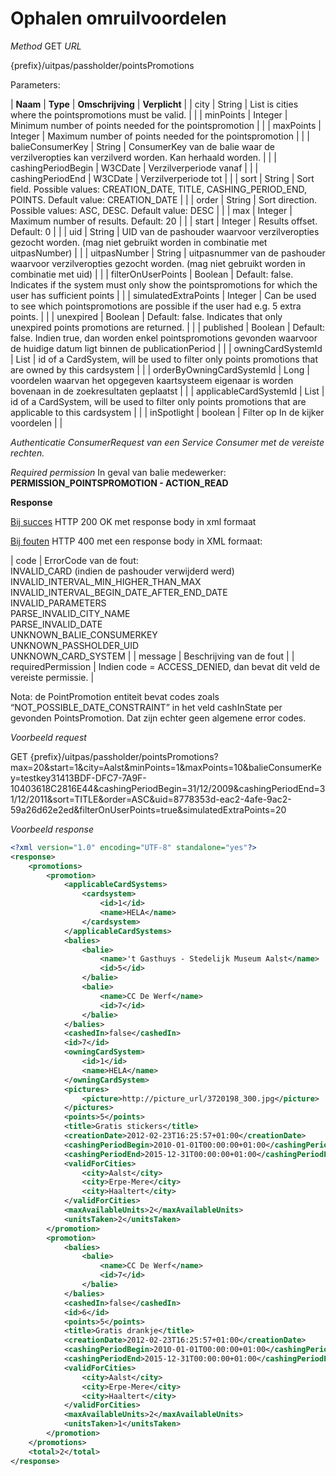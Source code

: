 ---
---

# Ophalen omruilvoordelen

_Method_
GET
_URL_

{prefix}/uitpas/passholder/pointsPromotions

Parameters:

| **Naam** | **Type** | **Omschrijving** | **Verplicht** |
| city | String | List is cities where the pointspromotions must be valid. |  |
| minPoints | Integer | Minimum number of points needed for the pointspromotion |  |
| maxPoints | Integer | Maximum number of points needed for the pointspromotion |  |
| balieConsumerKey | String | ConsumerKey van de balie waar de verzilveropties kan verzilverd worden. Kan herhaald worden. |  |
| cashingPeriodBegin | W3CDate | Verzilverperiode vanaf |  |
| cashingPeriodEnd | W3CDate | Verzilverperiode tot |  |
| sort | String | Sort field. Possible values: CREATION_DATE, TITLE, CASHING_PERIOD_END, POINTS. Default value: CREATION_DATE |  |
| order | String | Sort direction. Possible values: ASC, DESC. Default value: DESC |  |
| max | Integer | Maximum number of results. Default: 20 |  |
| start | Integer | Results offset. Default: 0 |  |
| uid | String | UID van de pashouder waarvoor verzilveropties gezocht worden. (mag niet gebruikt worden in combinatie met uitpasNumber) |  |
| uitpasNumber | String | uitpasnummer van de pashouder waarvoor verzilveropties gezocht worden. (mag niet gebruikt worden in combinatie met uid) |  |
| filterOnUserPoints | Boolean | Default: false. Indicates if the system must only show the pointspromotions for which the user has sufficient points |  |
| simulatedExtraPoints | Integer | Can be used to see which pointspromotions are possible if the user had e.g. 5 extra points. |  |
| unexpired | Boolean | Default: false. Indicates that only unexpired points promotions are returned. |  |
| published | Boolean | Default: false. Indien true, dan worden enkel pointspromotions gevonden waarvoor de huidige datum ligt binnen de publicationPeriod |  |
| owningCardSystemId | List<Long> | id of a CardSystem, will be used to filter only points promotions that are owned by this cardsystem |  |
| orderByOwningCardSystemId | Long | voordelen waarvan het opgegeven kaartsysteem eigenaar is worden bovenaan in de zoekresultaten geplaatst |  |
| applicableCardSystemId | List<Long> | id of a CardSystem, will be used to filter only points promotions that are applicable to this cardsystem |  |
| inSpotlight | boolean | Filter op In de kijker voordelen |  |

_Authenticatie_
_ConsumerRequest van een Service Consumer met de vereiste rechten._

_Required permission_
In geval van balie medewerker: **PERMISSION_POINTSPROMOTION - ACTION_READ**

**Response**

<u>Bij succes</u>
HTTP 200 OK met response body in xml formaat

<u>Bij fouten</u>
HTTP 400 met een response body in XML formaat:

| code | ErrorCode van de fout:<br>INVALID_CARD (indien de pashouder verwijderd werd)<br>INVALID_INTERVAL_MIN_HIGHER_THAN_MAX<br>INVALID_INTERVAL_BEGIN_DATE_AFTER_END_DATE<br>INVALID_PARAMETERS<br>PARSE_INVALID_CITY_NAME<br>PARSE_INVALID_DATE<br>UNKNOWN_BALIE_CONSUMERKEY<br>UNKNOWN_PASSHOLDER_UID<br>UNKNOWN_CARD_SYSTEM |
| message | Beschrijving van de fout |
| requiredPermission | Indien code = ACCESS_DENIED, dan bevat dit veld de vereiste permissie. |

Nota: de PointPromotion entiteit bevat codes zoals “NOT_POSSIBLE_DATE_CONSTRAINT” in het veld cashInState per gevonden PointsPromotion. Dat zijn echter geen algemene error codes.

_Voorbeeld request_

GET {prefix}/uitpas/passholder/pointsPromotions?max=20&start=1&city=Aalst&minPoints=1&maxPoints=10&balieConsumerKey=testkey31413BDF-DFC7-7A9F-10403618C2816E44&cashingPeriodBegin=31/12/2009&cashingPeriodEnd=31/12/2011&sort=TITLE&order=ASC&uid=8778353d-eac2-4afe-9ac2-59a26d62e2ed&filterOnUserPoints=true&simulatedExtraPoints=20

_Voorbeeld response_


~~~xml
<?xml version="1.0" encoding="UTF-8" standalone="yes"?>
<response>
    <promotions>
        <promotion>
			<applicableCardSystems>
                <cardsystem>
                    <id>1</id>
                    <name>HELA</name>
                </cardsystem>
            </applicableCardSystems>
            <balies>
                <balie>
                    <name>'t Gasthuys - Stedelijk Museum Aalst</name>
                    <id>5</id>
                </balie>
                <balie>
                    <name>CC De Werf</name>
                    <id>7</id>
                </balie>
            </balies>
            <cashedIn>false</cashedIn>
            <id>7</id>
			<owningCardSystem>
                <id>1</id>
                <name>HELA</name>
            </owningCardSystem>
            <pictures>
                <picture>http://picture_url/3720198_300.jpg</picture>
            </pictures>
            <points>5</points>
            <title>Gratis stickers</title>
            <creationDate>2012-02-23T16:25:57+01:00</creationDate>
            <cashingPeriodBegin>2010-01-01T00:00:00+01:00</cashingPeriodBegin>
            <cashingPeriodEnd>2015-12-31T00:00:00+01:00</cashingPeriodEnd>
            <validForCities>
                <city>Aalst</city>
                <city>Erpe-Mere</city>
                <city>Haaltert</city>
            </validForCities>
            <maxAvailableUnits>2</maxAvailableUnits>
            <unitsTaken>2</unitsTaken>
        </promotion>
        <promotion>
            <balies>
                <balie>
                    <name>CC De Werf</name>
                    <id>7</id>
                </balie>
            </balies>
            <cashedIn>false</cashedIn>
            <id>6</id>
            <points>5</points>
            <title>Gratis drankje</title>
            <creationDate>2012-02-23T16:25:57+01:00</creationDate>
            <cashingPeriodBegin>2010-01-01T00:00:00+01:00</cashingPeriodBegin>
            <cashingPeriodEnd>2015-12-31T00:00:00+01:00</cashingPeriodEnd>
            <validForCities>
                <city>Aalst</city>
                <city>Erpe-Mere</city>
                <city>Haaltert</city>
            </validForCities>
            <maxAvailableUnits>2</maxAvailableUnits>
            <unitsTaken>1</unitsTaken>
        </promotion>
    </promotions>
    <total>2</total>
</response>
~~~
